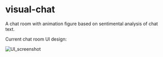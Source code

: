 # visual-chat
A chat room with animation figure based on sentimental analysis of chat text.



Current chat room UI design:

![UI_screenshot](./UI_screenshot.jpg)